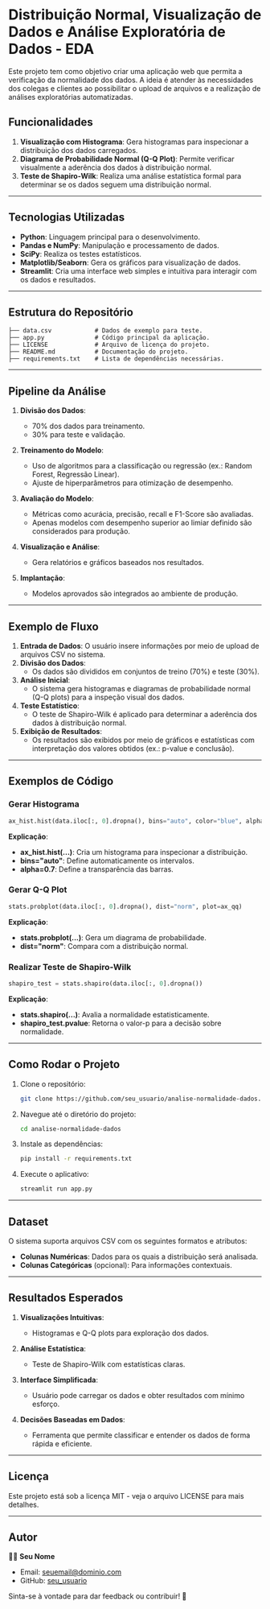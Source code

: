 # Distribuição Normal, Visualização de Dados e Análise Exploratória de Dados - EDA

Este projeto tem como objetivo criar uma aplicação web que permita a verificação da normalidade dos dados. A ideia é atender às necessidades dos colegas e clientes ao possibilitar o upload de arquivos e a realização de análises exploratórias automatizadas.

## Funcionalidades

1. **Visualização com Histograma**: Gera histogramas para inspecionar a distribuição dos dados carregados.
2. **Diagrama de Probabilidade Normal (Q-Q Plot)**: Permite verificar visualmente a aderência dos dados à distribuição normal.
3. **Teste de Shapiro-Wilk**: Realiza uma análise estatística formal para determinar se os dados seguem uma distribuição normal.

---

## Tecnologias Utilizadas

- **Python**: Linguagem principal para o desenvolvimento.
- **Pandas e NumPy**: Manipulação e processamento de dados.
- **SciPy**: Realiza os testes estatísticos.
- **Matplotlib/Seaborn**: Gera os gráficos para visualização de dados.
- **Streamlit**: Cria uma interface web simples e intuitiva para interagir com os dados e resultados.

---

## Estrutura do Repositório

```
├── data.csv            # Dados de exemplo para teste.
├── app.py              # Código principal da aplicação.
├── LICENSE             # Arquivo de licença do projeto.
├── README.md           # Documentação do projeto.
├── requirements.txt    # Lista de dependências necessárias.
```

---

## Pipeline da Análise

1. **Divisão dos Dados**:
   - 70% dos dados para treinamento.
   - 30% para teste e validação.

2. **Treinamento do Modelo**:
   - Uso de algoritmos para a classificação ou regressão (ex.: Random Forest, Regressão Linear).
   - Ajuste de hiperparâmetros para otimização de desempenho.

3. **Avaliação do Modelo**:
   - Métricas como acurácia, precisão, recall e F1-Score são avaliadas.
   - Apenas modelos com desempenho superior ao limiar definido são considerados para produção.

4. **Visualização e Análise**:
   - Gera relatórios e gráficos baseados nos resultados.

5. **Implantação**:
   - Modelos aprovados são integrados ao ambiente de produção.

---

## Exemplo de Fluxo

1. **Entrada de Dados**: O usuário insere informações por meio de upload de arquivos CSV no sistema.
2. **Divisão dos Dados**:
   - Os dados são divididos em conjuntos de treino (70%) e teste (30%).
3. **Análise Inicial**:
   - O sistema gera histogramas e diagramas de probabilidade normal (Q-Q plots) para a inspeção visual dos dados.
4. **Teste Estatístico**:
   - O teste de Shapiro-Wilk é aplicado para determinar a aderência dos dados à distribuição normal.
5. **Exibição de Resultados**:
   - Os resultados são exibidos por meio de gráficos e estatísticas com interpretação dos valores obtidos (ex.: p-value e conclusão).

---

## Exemplos de Código

### Gerar Histograma
```python
ax_hist.hist(data.iloc[:, 0].dropna(), bins="auto", color="blue", alpha=0.7, rwidth=0.85)
```
**Explicação**:
- **ax_hist.hist(...)**: Cria um histograma para inspecionar a distribuição.
- **bins="auto"**: Define automaticamente os intervalos.
- **alpha=0.7**: Define a transparência das barras.

### Gerar Q-Q Plot
```python
stats.probplot(data.iloc[:, 0].dropna(), dist="norm", plot=ax_qq)
```
**Explicação**:
- **stats.probplot(...)**: Gera um diagrama de probabilidade.
- **dist="norm"**: Compara com a distribuição normal.

### Realizar Teste de Shapiro-Wilk
```python
shapiro_test = stats.shapiro(data.iloc[:, 0].dropna())
```
**Explicação**:
- **stats.shapiro(...)**: Avalia a normalidade estatisticamente.
- **shapiro_test.pvalue**: Retorna o valor-p para a decisão sobre normalidade.

---

## Como Rodar o Projeto

1. Clone o repositório:
   ```bash
   git clone https://github.com/seu_usuario/analise-normalidade-dados.git
   ```

2. Navegue até o diretório do projeto:
   ```bash
   cd analise-normalidade-dados
   ```

3. Instale as dependências:
   ```bash
   pip install -r requirements.txt
   ```

4. Execute o aplicativo:
   ```bash
   streamlit run app.py
   ```

---

## Dataset

O sistema suporta arquivos CSV com os seguintes formatos e atributos:
- **Colunas Numéricas**: Dados para os quais a distribuição será analisada.
- **Colunas Categóricas** (opcional): Para informações contextuais.

---

## Resultados Esperados

1. **Visualizações Intuitivas**:
   - Histogramas e Q-Q plots para exploração dos dados.

2. **Análise Estatística**:
   - Teste de Shapiro-Wilk com estatísticas claras.

3. **Interface Simplificada**:
   - Usuário pode carregar os dados e obter resultados com mínimo esforço.

4. **Decisões Baseadas em Dados**:
   - Ferramenta que permite classificar e entender os dados de forma rápida e eficiente.

---

## Licença

Este projeto está sob a licença MIT - veja o arquivo LICENSE para mais detalhes.

---

## Autor

👩‍💻 **Seu Nome**
- Email: seuemail@dominio.com
- GitHub: [seu_usuario](https://github.com/nayarasobral)

Sinta-se à vontade para dar feedback ou contribuir! 🌟

